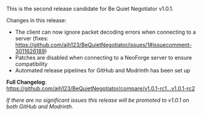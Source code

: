 This is the second release candidate for Be Quiet Negotiator v1.0.1.

Changes in this release:
- The client can now ignore packet decoding errors when connecting to a server (fixes: https://github.com/ajh123/BeQuietNegotiator/issues/1#issuecomment-3011626189)
- Patches are disabled when connecting to a NeoForge server to ensure compatibility
- Automated release pipelines for GitHub and Modrinth has been set up

**Full Changelog**: https://github.com/ajh123/BeQuietNegotiator/compare/v1.0.1-rc1...v1.0.1-rc2

*If there are no significant issues this release will be promoted to v1.0.1 on both GitHub and Modrinth.*